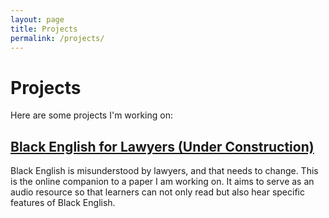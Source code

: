 ```yaml
---
layout: page 
title: Projects
permalink: /projects/
---
```


<h1>Projects</h1>

<p>Here are some projects I'm working on:</p>

<h2><a href="/black-english/">Black English for Lawyers (Under Construction)</a></h2>

<p>
  Black English is misunderstood by lawyers, and that needs to change. This is the online companion to a paper I am working on. It aims to serve as an audio resource so that learners can not only read but also hear specific features of Black English. 
</p>


